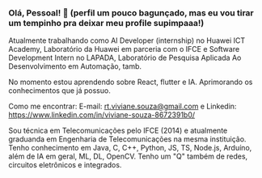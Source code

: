 ### Olá, Pessoal! 👋 (perfil um pouco bagunçado, mas eu vou tirar um tempinho pra deixar meu profile supimpaaa!)

Atualmente trabalhando como AI Developer (internship) no Huawei ICT Academy, Laboratório da Huawei em parceria com o IFCE e Software Development Intern no LAPADA, Laboratório de Pesquisa Aplicada Ao Desenvolvimento em Automação, tamb.

No momento estou aprendendo sobre React, flutter e IA. Aprimorando os conhecimentos que já possuo.

Como me encontrar: E-mail: rt.viviane.souza@gmail.com e Linkedin: https://www.linkedin.com/in/viviane-souza-8672391b0/

Sou técnica em Telecomunicações pelo IFCE (2014) e atualmente graduanda em Engenharia de Telecomunicações na mesma instituição. Tenho conhecimento em Java, C, C++, Python, JS, TS, Node.js, Arduíno, além de IA em geral, ML, DL, OpenCV. Tenho um "Q" também de redes, circuitos eletrônicos e integrados.  
